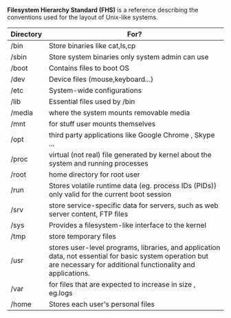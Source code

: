 **Filesystem Hierarchy Standard (FHS)** is a reference describing the conventions used for the layout of Unix-like systems.

| Directory  | For?                                                                                                                                                                   |
| ---------- | ---------------------------------------------------------------------------------------------------------------------------------------------------------------------- |
| /bin       | Store binaries like cat,ls,cp                                                                                                                                          |
| /sbin      | Store system binaries only system admin can use                                                                                                                        |
| /boot      | Contains files to boot OS                                                                                                                                              |
| /dev       | Device files (mouse,keyboard...)                                                                                                                                       |
| /etc       | System-wide configurations                                                                                                                                             |
| /lib<qual> | Essential files used by /bin                                                                                                                                           |
| /media     | where the system mounts removable media                                                                                                                                |
| /mnt       | for stuff user mounts themselves                                                                                                                                       |
| /opt       | third party applications like Google Chrome , Skype ...                                                                                                                |
| /proc      | virtual (not real) file generated by kernel about the system and running processes                                                                                     |
| /root      | home directory for root user                                                                                                                                           |
| /run       | Stores volatile runtime data (eg. process IDs (PIDs)) only valid for the current boot session                                                                          |
| /srv       | store service-specific data for servers, such as web server content, FTP files                                                                                         |
| /sys       | Provides a filesystem-like interface to the kernel                                                                                                                     |
| /tmp       | store temporary files                                                                                                                                                  |
| /usr       | stores user-level programs, libraries, and application data, not essential for basic system operation but are necessary for additional functionality and applications. |
| /var       | for files that are expected to increase in size , eg.logs                                                                                                              |
| /home      | Stores each user's personal files                                                                                                                                      |
